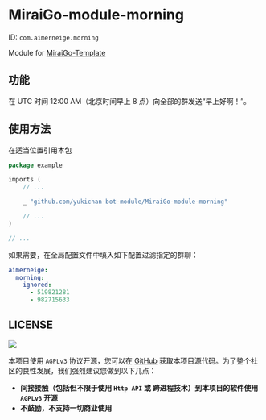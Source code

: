 # MiraiGo-module-morning

ID: `com.aimerneige.morning`

Module for [MiraiGo-Template](https://github.com/Logiase/MiraiGo-Template)

## 功能

在 UTC 时间 12:00 AM（北京时间早上 8 点）向全部的群发送“早上好啊！”。

## 使用方法

在适当位置引用本包

```go
package example

imports (
    // ...

    _ "github.com/yukichan-bot-module/MiraiGo-module-morning"

    // ...
)

// ...
```

如果需要，在全局配置文件中填入如下配置过滤指定的群聊：

```yaml
aimerneige:
  morning:
    ignored:
      - 519821281
      - 982715633
```

## LICENSE

<a href="https://www.gnu.org/licenses/agpl-3.0.en.html">
<img src="https://www.gnu.org/graphics/agplv3-155x51.png">
</a>

本项目使用 `AGPLv3` 协议开源，您可以在 [GitHub](https://github.com/yukichan-bot-module/MiraiGo-module-morning) 获取本项目源代码。为了整个社区的良性发展，我们强烈建议您做到以下几点：

- **间接接触（包括但不限于使用 `Http API` 或 跨进程技术）到本项目的软件使用 `AGPLv3` 开源**
- **不鼓励，不支持一切商业使用**
